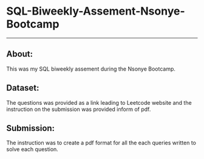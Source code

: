 # SQL-Biweekly-Assement-Nsonye-Bootcamp

---
## About: 
This was my SQL biweekly assement during the Nsonye Bootcamp.

## Dataset:

The questions was provided as a link leading to Leetcode website and the instruction on the submission was provided inform of pdf.

## Submission:

The instruction was to create a pdf format for all the  each queries written to solve each question.
  
  
